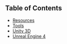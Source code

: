 ## Table of Contents

* [Resources](Resources.md)
* [Tools](Tools.md)
* [Unity 3D](Unity3D.md)
* [Unreal Engine 4](UnrealEngine4.md)